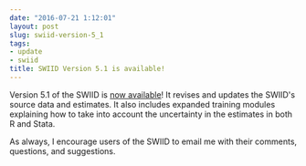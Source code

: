 ```yaml
---
date: "2016-07-21 1:12:01"
layout: post
slug: swiid-version-5_1
tags:
- update
- swiid
title: SWIID Version 5.1 is available!
---
```


Version 5.1 of the SWIID is [now available](/swiid/swiid_downloads/)!  It revises and updates the SWIID's source data and estimates.  It also includes expanded training modules explaining how to take into account the uncertainty in the estimates in both R and Stata.

As always, I encourage users of the SWIID to email me with their comments, questions, and suggestions.
